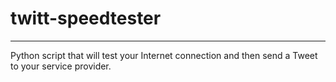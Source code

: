 # twitt-speedtester

----------------------------------------------

Python script that will test your Internet connection and then send a Tweet to your service provider.
